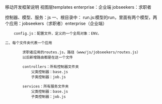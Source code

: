 移动开发框架说明
视图层templates
	enterprise：企业端
jobseekers：求职者


控制器、模型、服务：js
	一、根目录中：
		run.js:模型的run，里面有两个模型，两个应用：jobseekers（求职者）enterprise（企业端）

		config.js：配置文件，定义的一个全局对象：ENV。

	二、每个文件夹代表一个应用

			求职者应用的routes.js，路径（www/js/jobseekers/routes.js）
			以后新增路由都是在这一个文件

			controllers：所有控制器文件夹
				父类控制器：base.js
				子类控制器：job.js

			services：所有服务文件夹
				父类控制器：base.js
				子类控制器：job.js
